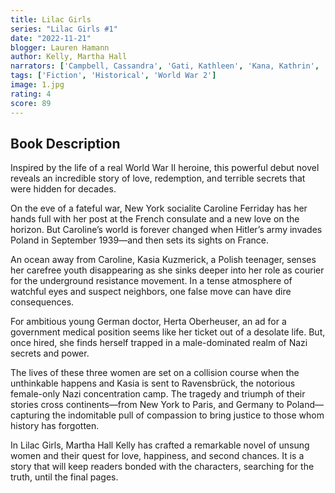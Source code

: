 ```yaml
---
title: Lilac Girls
series: "Lilac Girls #1"
date: "2022-11-21"
blogger: Lauren Hamann
author: Kelly, Martha Hall
narrators: ['Campbell, Cassandra', 'Gati, Kathleen', 'Kana, Kathrin', 'Kelly, Martha Hall']
tags: ['Fiction', 'Historical', 'World War 2']
image: 1.jpg
rating: 4
score: 89
---
```



## Book Description

Inspired by the life of a real World War II heroine, this powerful debut novel reveals an incredible story of love, redemption, and terrible secrets that were hidden for decades.

On the eve of a fateful war, New York socialite Caroline Ferriday has her hands full with her post at the French consulate and a new love on the horizon. But Caroline’s world is forever changed when Hitler’s army invades Poland in September 1939—and then sets its sights on France.

An ocean away from Caroline, Kasia Kuzmerick, a Polish teenager, senses her carefree youth disappearing as she sinks deeper into her role as courier for the underground resistance movement. In a tense atmosphere of watchful eyes and suspect neighbors, one false move can have dire consequences.

For ambitious young German doctor, Herta Oberheuser, an ad for a government medical position seems like her ticket out of a desolate life. But, once hired, she finds herself trapped in a male-dominated realm of Nazi secrets and power.

The lives of these three women are set on a collision course when the unthinkable happens and Kasia is sent to Ravensbrück, the notorious female-only Nazi concentration camp. The tragedy and triumph of their stories cross continents—from New York to Paris, and Germany to Poland—capturing the indomitable pull of compassion to bring justice to those whom history has forgotten.

In Lilac Girls, Martha Hall Kelly has crafted a remarkable novel of unsung women and their quest for love, happiness, and second chances. It is a story that will keep readers bonded with the characters, searching for the truth, until the final pages.